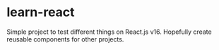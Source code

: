 # learn-react
Simple project to test different things on React.js v16. Hopefully create reusable components for other projects.
